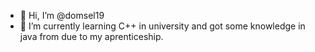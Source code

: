 - 👋 Hi, I’m @domsel19
- 🌱 I’m currently learning C++ in university and got some knowledge in java from due to my aprenticeship.

<!---
domsel19/domsel19 is a ✨ special ✨ repository because its `README.md` (this file) appears on your GitHub profile.
You can click the Preview link to take a look at your changes.
--->
